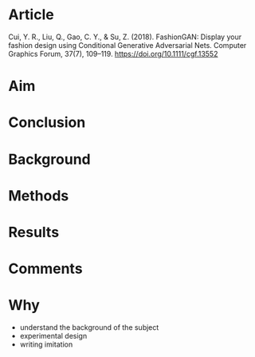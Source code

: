 # Article
Cui, Y. R., Liu, Q., Gao, C. Y., & Su, Z. (2018). FashionGAN: Display your fashion design using Conditional Generative Adversarial Nets. Computer Graphics Forum, 37(7), 109–119. https://doi.org/10.1111/cgf.13552

# Aim

# Conclusion

# Background

# Methods

# Results

# Comments

# Why
* understand the background of the subject
* experimental design
* writing imitation
